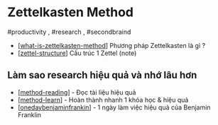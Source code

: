 # Zettelkasten Method
#productivity  , #research , #secondbraind 

- [[what-is-zettelkasten-method]] Phương pháp Zettelkasten là gì ?
- [[zettel-structure]] Cấu trúc 1 Zettel (note) 



## Làm sao research hiệu quả và nhớ lâu hơn
 - [[method-reading]] - Đọc tài liệu hiệu quả
 - [[method-learn]] - Hoàn thành nhanh 1 khóa học & hiệu quả
 - [[onedaybenjaminfrankin]] - 1 ngày làm việc hiệu quả của Benjamin Franklin 



[//begin]: # "Autogenerated link references for markdown compatibility"
[what-is-zettelkasten-method]: what-is-zettelkasten-method "Phương pháp Zettelkasten là gì ?"
[zettel-structure]: zettel-structure "Cấu trúc 1 Zettel (note) "
[method-reading]: method-reading "Đọc tài liệu hiệu quả"
[method-learn]: method-learn "Hoàn thành nhanh 1 khóa học & hiệu quả"
[onedaybenjaminfrankin]: onedaybenjaminfrankin "1 ngày làm việc hiệu quả của Benjamin Franklin "
[//end]: # "Autogenerated link references"